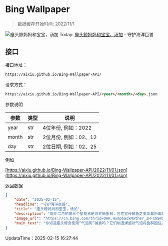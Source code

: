 # Bing Wallpaper

> 数据缓存开始时间: 2022/11/1

![座头鲸妈妈和宝宝，汤加](https://cn.bing.com/th?id=OHR.HumpbackMother_ZH-CN9453300759_1920x1080.webp)
Today: [座头鲸妈妈和宝宝，汤加](https://cn.bing.com/th?id=OHR.HumpbackMother_ZH-CN9453300759_1920x1080.webp) - 守护海洋巨兽

## 接口

接口地址：

```html
https://aixiu.github.io/Bing-Wallpaper-API/
```

请求方式：

```html
https://aixiu.github.io/Bing-Wallpaper-API/<year>/<month>/<day>.json
```

参数说明

| 参数 | 类型 | 说明 |
| - | - | - |
| year | str | 4位年份, 例如：2022 |
| month | str | 2位月份, 例如：02、12 |
| day | str | 2位日期, 例如：02、25 |

例如

[https://aixiu.github.io/Bing-Wallpaper-API/2022/11/01.json](https://aixiu.github.io/Bing-Wallpaper-API/2022/11/01.json)

返回数据

```json
{
    "date": "2025-02-15",
    "headline": "守护海洋巨兽",
    "title": "座头鲸妈妈和宝宝，汤加",
    "description": "每年二月的第三个星期日是世界鲸鱼日，旨在宣传鲸鱼之美及其所面临的挑战。今年的世界鲸鱼日是2月16日，让我们一起致敬这些壮丽的生物，比如今日图片中的座头鲸，它们以迷人的歌声和震撼的跃出水面而闻名。世界鲸鱼日创立于1980年，由太平洋鲸鱼基金会创始人格雷格·考夫曼在夏威夷毛伊岛发起，旨在保护濒临灭绝的座头鲸。如今，这一节日呼吁全球采取行动，应对鲸鱼面临的诸多威胁，例如海洋污染、气候变化及栖息地丧失。",
    "image_url": "https://cn.bing.com/th?id=OHR.HumpbackMother_ZH-CN9453300759_1920x1080.webp",
    "main_text": "你知道座头鲸会使用“气泡网“捕食吗？它们制造螺旋状气泡将鱼群困住，然后一口吞下，尽享美味！"
}
```

UpdataTime：2025-02-15 16:27:44
